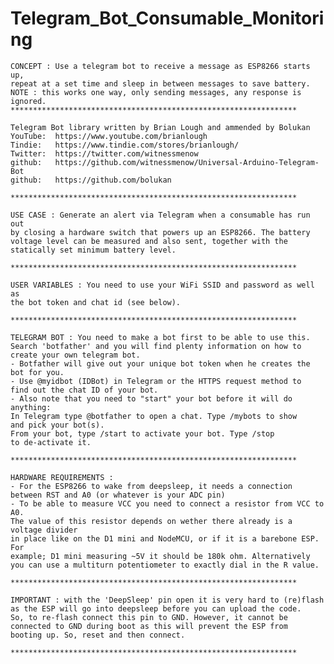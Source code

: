 # Telegram_Bot_Consumable_Monitoring

    CONCEPT : Use a telegram bot to receive a message as ESP8266 starts up,
    repeat at a set time and sleep in between messages to save battery.
    NOTE : this works one way, only sending messages, any response is ignored.
    ****************************************************************
    
    Telegram Bot library written by Brian Lough and ammended by Bolukan
    YouTube:  https://www.youtube.com/brianlough
    Tindie:   https://www.tindie.com/stores/brianlough/
    Twitter:  https://twitter.com/witnessmenow
    github:   https://github.com/witnessmenow/Universal-Arduino-Telegram-Bot
    github:   https://github.com/bolukan

    ****************************************************************

    USE CASE : Generate an alert via Telegram when a consumable has run out
    by closing a hardware switch that powers up an ESP8266. The battery
    voltage level can be measured and also sent, together with the
    statically set minimum battery level.

    ****************************************************************

    USER VARIABLES : You need to use your WiFi SSID and password as well as
    the bot token and chat id (see below).

    ****************************************************************

    TELEGRAM BOT : You need to make a bot first to be able to use this. 
    Search 'botfather' and you will find plenty information on how to
    create your own telegram bot.
    - Botfather will give out your unique bot token when he creates the
    bot for you.
    - Use @myidbot (IDBot) in Telegram or the HTTPS request method to
    find out the chat ID of your bot.
    - Also note that you need to "start" your bot before it will do
    anything:
    In Telegram type @botfather to open a chat. Type /mybots to show
    and pick your bot(s).
    From your bot, type /start to activate your bot. Type /stop
    to de-activate it.

    ****************************************************************

    HARDWARE REQUIREMENTS :
    - For the ESP8266 to wake from deepsleep, it needs a connection
    between RST and A0 (or whatever is your ADC pin)
    - To be able to measure VCC you need to connect a resistor from VCC to A0.
    The value of this resistor depends on wether there already is a voltage divider
    in place like on the D1 mini and NodeMCU, or if it is a barebone ESP. For
    example; D1 mini measuring ~5V it should be 180k ohm. Alternatively
    you can use a multiturn potentiometer to exactly dial in the R value.

    ****************************************************************

    IMPORTANT : with the 'DeepSleep' pin open it is very hard to (re)flash
    as the ESP will go into deepsleep before you can upload the code.
    So, to re-flash connect this pin to GND. However, it cannot be
    connected to GND during boot as this will prevent the ESP from
    booting up. So, reset and then connect.

    ****************************************************************

